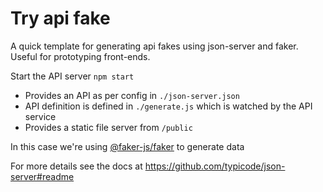 # Try api fake

A quick template for generating api fakes using json-server and faker. Useful for prototyping front-ends.

Start the API server `npm start`

- Provides an API as per config in `./json-server.json`
- API definition is defined in `./generate.js` which is watched by the API service
- Provides a static file server from `/public`

In this case we're using [@faker-js/faker](https://github.com/faker-js/faker) to generate data

For more details see the docs at https://github.com/typicode/json-server#readme
